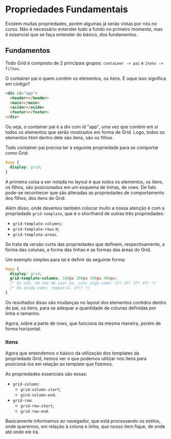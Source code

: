 # Propriedades Fundamentais

Existem muitas propriedades, porém algumas já serão vistas por nós no curso. Não é necessário entender tudo a fundo no primeiro momento, mas é essencial que se faça entender do básico, dos fundamentos.

## Fundamentos

Todo Grid é composto de 2 principais grupos: `container -> pai` e `itens -> filhos`.

O container pai é quem contém os elementos, os itens. E oque isso significa em código?

```html
<div id="app">
  <header></header>
  <main></main>
  <aside></aside>
  <footer></footer>
</div>
```

Ou seja, o container pai é a div com id "app", uma vez que contém em si todos os elementos que serão mostrados em forma de Grid. Logo, todos os elementos html dentro dele são itens, são os filhos.

Todo container pai precisa ter a seguinte propriedade para se comportar como Grid:

```css
#app {
  display: grid;
}
```

A primeira coisa a ser notada no layout é que todos os elementos, os itens, os filhos, são posicionados em um esquema de linhas, de _rows_. De fato pode-se reconhecer que são alteradas as propriedades de comportamento dos filhos, dos itens do Grid.

Além disso, onde devemos também colocar muito a nossa atenção é com a propriedade `grid-template`, que é o shorthand de outras três propriedades:

- `grid-template-columns`;
- `grid-template-rows` e;
- `grid-template-areas`.

Se trata da versão curta das propriedades que definem, respectivamente, a forma das colunas, a forma das linhas e as formas das áreas do Grid.

Um exemplo simples para tal é definir da seguinte forma:

```css
#app {
  display: grid;
  grid-template-columns: 100px 200px 300px 400px;
  /* Ou até, em vez de usar px, usar algo como: 1fr 2fr 3fr 4fr */
  /* Ou ainda como: repeat(4, 1fr) */
}
```

Os resultados disso são mudanças no layout dos elementos contidos dentro do pai, os itens, para se adequar a quantidade de colunas definidas por linha e tamanho.

Agora, sobre a parte de rows, que funciona da mesma maneira, porém de forma horizontal.

### Itens

Agora que entendemos o básico da utilização dos templates da propriedade Grid, iremos ver o que podemos utilizar nos itens para posicioná-los em relação ao template que fizemos.

As propriedades essenciais são essas:

- `grid-column`:
  - `grid-column-start`;
  - `gird-column-end`.
- `grid-row`:
  - `grid-row-start`;
  - `grid-row-end`.

Basicamente informamos ao navegador, que está processando os estilos, onde queremos, em relação à coluna e linha, que nosso item fique, de onde até onde ele irá.
